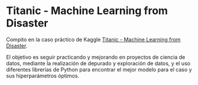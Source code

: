 # Titanic - Machine Learning from Disaster
Compito en la caso práctico de Kaggle [Titanic - Machine Learning from Disaster](https://www.kaggle.com/c/titanic).

El objetivo es seguir practicando y mejorando en proyectos de ciencia de datos, mediante la realización de depurado y exploración de datos, y el uso diferentes librerías de Python para encontrar el mejor modelo para el caso y sus hiperparámetros óptimos.
